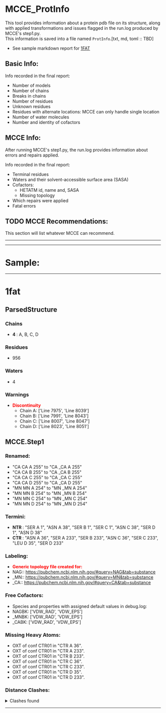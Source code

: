 # MCCE_ProtInfo
This tool provides information about a protein pdb file on its structure, along with applied transformations and issues flagged in the run.log produced by MCCE's step1.py.  
This information is saved into a file named `ProtInfo`.[txt, md, toml :: TBD]

  * See sample markdown report for [1FAT](#Sample)

## Basic Info:
Info recorded in the final report:
  * Number of models
  * Number of chains
  * Breaks in chains
  * Number of residues
  * Unknown residues
  * Residues with alternate locations: MCCE can only handle single location
  * Number of water molecules
  * Number and identity of cofactors

## MCCE Info:
After running MCCE's step1.py, the run.log provides information about errors and repairs applied.  

Info recorded in the final report:
  * Terminal residues
  * Waters and their solvent-accessible surface area (SASA)
  * Cofactors:
    - HETATM id, name and, SASA
    - Missing topology
  * Which repairs were applied
  * Fatal errors

## TODO MCCE Recommendations:
This section will list whatever MCCE can recommend.

---
---

# Sample:

---
# 1fat
## ParsedStructure
### Chains
  * <strong>4 </strong> : A, B, C, D

### Residues
  - 956

### Waters
  - 4

### Warnings
  - <strong><font color='red'>Discontinuity</font> </strong>
    - Chain A: ['Line 7975', 'Line 8039']
    - Chain B: ['Line 7991', 'Line 8043']
    - Chain C: ['Line 8007', 'Line 8047']
    - Chain D: ['Line 8023', 'Line 8051']

## MCCE.Step1
### Renamed:
  - "CA    CA A 255" to "CA   _CA A 255"
  - "CA    CA B 255" to "CA   _CA B 255"
  - "CA    CA C 255" to "CA   _CA C 255"
  - "CA    CA D 255" to "CA   _CA D 255"
  - "MN    MN A 254" to "MN   _MN A 254"
  - "MN    MN B 254" to "MN   _MN B 254"
  - "MN    MN C 254" to "MN   _MN C 254"
  - "MN    MN D 254" to "MN   _MN D 254"

### Termini:
  * <strong>NTR </strong> : "SER A   1", "ASN A  38", "SER B   1", "SER C   1", "ASN C  38", "SER D   1", "ASN D  38"
  * <strong>CTR </strong> : "ASN A  36", "SER A 233", "SER B 233", "ASN C  36", "SER C 233", "LEU D  35", "SER D 233"

### Labeling:
  - <strong><font color='red'>Generic topology file created for:</font> </strong>
  - NAG::  https://pubchem.ncbi.nlm.nih.gov/#query=NAG&tab=substance
  - _MN::  https://pubchem.ncbi.nlm.nih.gov/#query=MN&tab=substance
  - _CA::  https://pubchem.ncbi.nlm.nih.gov/#query=CA&tab=substance

### Free Cofactors:
  - Species and properties with assigned default values in debug.log:
  - NAGBK: ['VDW_RAD', 'VDW_EPS']
  - _MNBK: ['VDW_RAD', 'VDW_EPS']
  - _CABK: ['VDW_RAD', 'VDW_EPS']

### Missing Heavy Atoms:
  - OXT of conf CTR01 in "CTR A  36".
  - OXT of conf CTR01 in "CTR A 233".
  - OXT of conf CTR01 in "CTR B 233".
  - OXT of conf CTR01 in "CTR C  36".
  - OXT of conf CTR01 in "CTR C 233".
  - OXT of conf CTR01 in "CTR D  35".
  - OXT of conf CTR01 in "CTR D 233".

### Distance Clashes:
<details><summary>Clashes found</summary>

  -    d= 1.53: " CA  NTR A   1" to " CB  SER A   1"
  -    d= 1.45: " ND2 ASN A  12" to " C1  NAG A 253"
  -    d= 1.53: " CA  NTR A  38" to " CB  ASN A  38"
  -    d= 1.52: " CA  NTR B   1" to " CB  SER B   1"
  -    d= 1.48: " ND2 ASN B  12" to " C1  NAG B 253"
  -    d= 1.53: " CA  NTR C   1" to " CB  SER C   1"
  -    d= 1.45: " ND2 ASN C  12" to " C1  NAG C 253"
  -    d= 1.52: " CA  NTR C  38" to " CB  ASN C  38"
  -    d= 1.87: " OD1 ASN C 128" to "CA   _CA C 255"
  -    d= 1.82: " NE2 HIS C 137" to "MN   _MN C 254"
  -    d= 1.54: " CA  NTR D   1" to " CB  SER D   1"
  -    d= 1.43: " ND2 ASN D  12" to " C1  NAG D 253"
  -    d= 1.55: " CA  NTR D  38" to " CB  ASN D  38"
  -    d= 1.70: "MN   _MN A 254" to " O   HOH A 307"
  -    d= 1.46: "MN   _MN A 254" to " O   HOH A 308"
  -    d= 1.99: "CA   _CA A 255" to " O   HOH A 306"
  -    d= 1.45: "MN   _MN B 254" to " O   HOH B 304"
  -    d= 1.69: "CA   _CA B 255" to " O   HOH B 301"
  -    d= 1.55: "MN   _MN C 254" to " O   HOH C 316"
  -    d= 1.50: "MN   _MN D 254" to " O   HOH D 311"
  -    d= 1.52: "MN   _MN D 254" to " O   HOH D 312"
</details>

---
